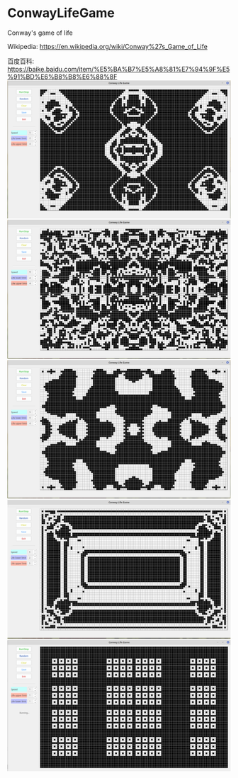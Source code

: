 # ConwayLifeGame
Conway's game of life

Wikipedia: https://en.wikipedia.org/wiki/Conway%27s_Game_of_Life

百度百科: https://baike.baidu.com/item/%E5%BA%B7%E5%A8%81%E7%94%9F%E5%91%BD%E6%B8%B8%E6%88%8F
![](https://github.com/Liu8018/ConwayLifeGame/blob/master/interesting_patterns/2019-02-02%2011-47-53.png)
![](https://github.com/Liu8018/ConwayLifeGame/blob/master/interesting_patterns/2019-02-02%2011-48-07.png)
![](https://github.com/Liu8018/ConwayLifeGame/blob/master/interesting_patterns/2019-02-02%2011-48-23.png)
![](https://github.com/Liu8018/ConwayLifeGame/blob/master/interesting_patterns/2019-02-02%2011-48-53.png)
![](https://github.com/Liu8018/ConwayLifeGame/blob/master/interesting_patterns/2019-02-02%2015-14-04.png)